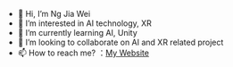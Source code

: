 - 👋 Hi, I’m Ng Jia Wei
- 👀 I’m interested in AI technology, XR
- 🌱 I’m currently learning AI, Unity
- 💞️ I’m looking to collaborate on AI and XR related project
- 📫 How to reach me? ：<a href="https://jiawei110.github.io//MyBelovedPortfolio//index.html">My Website</a>

<!---
jiawei110/jiawei110 is a ✨ special ✨ repository because its `README.md` (this file) appears on your GitHub profile.
You can click the Preview link to take a look at your changes.
--->

